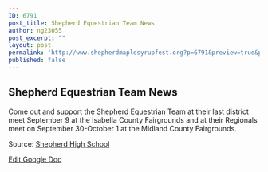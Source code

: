 ```yaml
---
ID: 6791
post_title: Shepherd Equestrian Team News
author: ng23055
post_excerpt: ""
layout: post
permalink: 'http://www.shepherdmaplesyrupfest.org?p=6791&preview=true&preview_id=6791'
published: false
---
```

<h2>Shepherd Equestrian Team News</h2>
<p></p>
<p>Come out and support the Shepherd Equestrian Team at their last district meet September 9 at the Isabella County Fairgrounds and at their Regionals meet on September 30-October 1 at the Midland County Fairgrounds.</p>
<p></p>
<p>Source: <a href="https://www.facebook.com/shepherdmihs/posts/682937191901369">Shepherd High School</p>
<p></p>
<p><a href="https://docs.google.com/document/d/1yIfw8odg8FNKkoII9QU1HCGqHLzTxSJsMTAm6kiSrkc/edit?usp=sharing">Edit Google Doc</a></p>